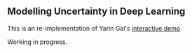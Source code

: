 ## Modelling Uncertainty in Deep Learning

This is an re-implementation of Yarin Gal's [interactive demo](http://mlg.eng.cam.ac.uk/yarin/blog_3d801aa532c1ce.html) 

Working in progress. 
